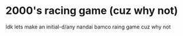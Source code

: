 # 2000's racing game (cuz why not)
Idk lets make an initial-d/any nandai bamco raing game cuz why not
